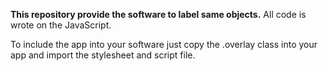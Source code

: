**This repository provide the software to label same objects.**
All code is wrote on the JavaScript. 

To include the app into your software just copy the .overlay class into your app and import the stylesheet and script file. 


